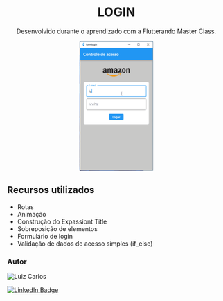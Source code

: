 <h1 align="center">LOGIN</h1>

<p align="center">Desenvolvido durante o aprendizado com a Flutterando Master Class.</p>

<p align="center">
<img width="170" height="300" src="assets/images/login.gif"/>


</p>

## Recursos utilizados

- Rotas
- Animação
- Construção do Expassiont Title
- Sobreposição de elementos
- Formulário de login
- Validação de dados de acesso simples (if_else)


### Autor

<img alt="Luiz Carlos" title="Luiz Carlos" src="https://avatars.githubusercontent.com/u/29442285?s=96&v=4" height="100" width="100" />

[![LinkedIn Badge](https://img.shields.io/badge/-LUIZ_CARLOS-blue?style=flat-square&logo=Linkedin&logoColor=white&link=https://www.linkedin.com/in/luizzlcs/)](https://www.linkedin.com/in/luizzlcs/)

